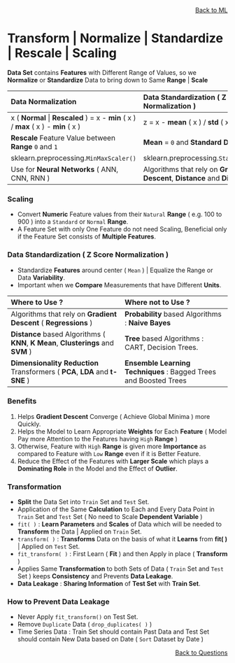 <p align='right'><a align="right" href="https://github.com/KIRANKUMAR7296/Library/blob/main/Machine%20Learning/Machine%20Learning%20Models.md">Back to ML</a></p>

# Transform | Normalize | Standardize | Rescale | Scaling

**Data Set** contains **Features** with Different Range of Values, so we **Normalize** or **Standardize** Data to bring down to Same **Range** | **Scale**

Data Normalization | Data Standardization ( Z Score Normalization )
:--- | :---
x ( **Normal** \| **Rescaled** ) =  x - **min** ( x ) / **max** ( x ) - **min** ( x ) | z = x - **mean** ( x ) / **std** ( x )
**Rescale** Feature Value between **Range** `0` and `1` | **Mean** = `0` and **Standard Deviation** = `1`
sklearn.preprocessing.`MinMaxScaler()` | sklearn.preprocessing.`StandardScaler()`
Use for **Neural Networks** ( ANN, CNN, RNN ) | Algorithms that rely on **Gradient Descent**, **Distance** and **Dimensions**

### Scaling 
- Convert **Numeric** Feature values from their `Natural` **Range** ( e.g. 100 to 900 ) into a `Standard` or `Normal` **Range**.
- A Feature Set with only One Feature do not need Scaling, Beneficial only if the Feature Set consists of **Multiple Features**.

### Data Standardization ( Z Score Normalization )
- Standardize **Features** around center ( `Mean` ) | Equalize the Range or Data **Variability**.
- Important when we **Compare** Measurements that have Different **Units**.

Where to **Use** ? | Where **not** to **Use** ?
:--- | :---
Algorithms that rely on **Gradient Descent** ( **Regressions** ) | **Probability** based Algorithms : **Naive Bayes**
**Distance** based Algorithms ( **KNN**, **K Mean**, **Clusterings** and **SVM** ) | **Tree** based Algorithms : CART, Decision Trees.  
**Dimensionality Reduction** Transformers ( **PCA**, **LDA** and **t-SNE** ) | **Ensemble Learning Techniques** : Bagged Trees and Boosted Trees

### Benefits 
1. Helps **Gradient Descent** Converge ( Achieve Global Minima ) more Quickly.
2. Helps the Model to Learn Appropriate **Weights** for Each **Feature** ( Model Pay more Attention to the Features having `High` **Range** )
3. Otherwise, Feature with `High` **Range** is given more **Importance** as compared to Feature with `Low` **Range** even if it is Better Feature.
4. Reduce the Effect of the Features with **Larger Scale** which plays a **Dominating Role** in the Model and the Effect of **Outlier**.

### Transformation

- **Split** the Data Set into `Train` Set and `Test` Set.
- Application of the Same **Calculation** to Each and Every Data Point in `Train` Set and `Test` Set ( No need to Scale **Dependent Variable** )
- `fit( )` : **Learn Parameters** and **Scales** of Data which will be needed to **Transform** the Data | Applied on `Train` Set.
- `transform( )` : **Transforms** Data on the basis of what it **Learns** from **fit( )** | Applied on `Test` Set.
- `fit_transform( )` : First Learn ( **Fit** ) and then Apply in place ( **Transform** )
- Applies Same **Transformation** to both Sets of Data ( `Train` Set and `Test` Set ) keeps **Consistency** and Prevents **Data Leakage**.
- **Data Leakage** :  **Sharing Information** of **Test Set** with **Train Set**.

### How to Prevent Data Leakage 
- Never Apply `fit_transform()` on Test Set.
- Remove `Duplicate` Data ( `drop_duplicates( )` )
- Time Series Data : Train Set should contain Past Data and Test Set should contain New Data based on Date ( `Sort` Dataset by Date ) 

<p align='right'><a align="right" href="https://github.com/KIRANKUMAR7296/Library/blob/main/Interview.md">Back to Questions</a></p>
